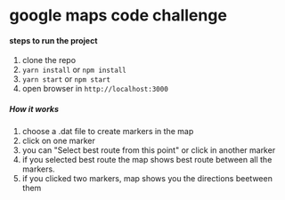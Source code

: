 # google maps code challenge 

#### steps to run the project

1. clone the repo
2. ```yarn install``` or ```npm install```
3. ```yarn start``` or ```npm start```
4. open browser in `http://localhost:3000`

##### How it works 

1. choose a .dat file to create markers in the map
2. click on one marker
3. you can "Select best route from this point" or click in another marker
4. if you selected best route the map shows best route between all the markers.
5. if you clicked two markers, map shows you the directions beetween them